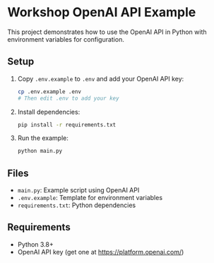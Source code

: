 # Workshop OpenAI API Example

This project demonstrates how to use the OpenAI API in Python with environment variables for configuration.

## Setup

1. Copy `.env.example` to `.env` and add your OpenAI API key:
   ```sh
   cp .env.example .env
   # Then edit .env to add your key
   ```
2. Install dependencies:
   ```sh
   pip install -r requirements.txt
   ```
3. Run the example:
   ```sh
   python main.py
   ```

## Files
- `main.py`: Example script using OpenAI API
- `.env.example`: Template for environment variables
- `requirements.txt`: Python dependencies

## Requirements
- Python 3.8+
- OpenAI API key (get one at https://platform.openai.com/)
